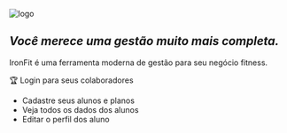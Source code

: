 ![logo](https://user-images.githubusercontent.com/66018986/110203096-edf70280-7e4a-11eb-8fc4-b61b4ff3595a.png)

## _Você merece uma gestão muito mais completa._

IronFit é uma ferramenta moderna de gestão para seu negócio fitness.

:trophy: Login para seus colaboradores

- Cadastre seus alunos e planos
- Veja todos os dados dos alunos
- Editar o perfil dos aluno
